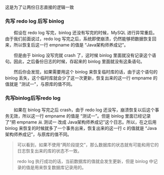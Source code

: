 这是为了让两份日志直接的逻辑一致

### 先写 redo log 后写 binlog

  假设在 redo log 写完，binlog 还没有写完的时候，MySQL 进行异常重启。由于我们前面说过，redo log 写完之后，系统即使崩溃，仍然能够把数据恢复回来，所以恢复后这一行 empname 的值是 “Java架构师养成记”。

  但是由于 binlog 没写完就 crash 了，这时候 binlog 里面就没有记录这个语句。因此，之后备份日志的时候，存起来的 binlog 里面就没有这条语句。

  然后你会发现，如果需要用这个 binlog 来恢复临时库的话，由于这个语句的 binlog 丢失，这个临时库就会少了这一次更新，恢复出来的这一行 empname 的值就是 "测试一"，与原库的值不同。

### 先写binlog后写redo log

  如果在 binlog 写完之后 crash，由于 redo log 还没写，崩溃恢复以后这个事务无效，所以这一行 empname 的值是 “测试一”。但是 binlog 里面已经记录了“把 empname 从 测试一 改成 Java架构师养成记”这个日志。所以，在之后用 binlog 来恢复的时候就多了一个事务出来，恢复出来的这一行 c 的值就是 “Java架构师养成记”，与原库的值不同。



> 可以看到，如果不使用“两阶段提交”，那么数据库的状态就有可能和用它的日志恢复出来的库的状态不一致。
>
> redo log 执行成功的话，当前数据库的值就会发生更新，但是 binlog 中记录的值是用来恢复数据库记录用的。